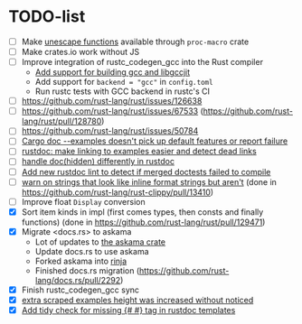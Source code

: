 # TODO-list

 * [ ] Make [unescape functions](https://github.com/rust-lang/rust/blob/master/compiler/rustc_lexer/src/unescape.rs) available through `proc-macro` crate
 * [ ] Make crates.io work without JS
 * [ ] Improve integration of rustc_codegen_gcc into the Rust compiler
   * [Add support for building gcc and libgccjit](https://github.com/rust-lang/rust/pull/125419)
   * Add support for `backend = "gcc"` in `config.toml`
   * Run rustc tests with GCC backend in rustc's CI
 * [ ] https://github.com/rust-lang/rust/issues/126638
 * [ ] https://github.com/rust-lang/rust/issues/67533 (https://github.com/rust-lang/rust/pull/128780)
 * [ ] https://github.com/rust-lang/rust/issues/50784
 * [ ] [Cargo doc --examples doesn't pick up default features or report failure](https://github.com/rust-lang/rust/issues/130560)
 * [ ] [rustdoc: make linking to examples easier and detect dead links](https://github.com/rust-lang/rust/issues/130493)
 * [ ] [handle doc(hidden) differently in rustdoc](https://github.com/rust-lang/rust/issues/129415)
 * [ ] [Add new rustdoc lint to detect if merged doctests failed to compile](https://github.com/rust-lang/rust/issues/127603)
 * [ ] [warn on strings that look like inline format strings but aren't](https://github.com/rust-lang/rust-clippy/issues/10195) (done in https://github.com/rust-lang/rust-clippy/pull/13410)
 * [ ] Improve float `Display` conversion
 * [x] Sort item kinds in impl (first comes types, then consts and finally functions) (done in https://github.com/rust-lang/rust/pull/129471)
 * [x] Migrate <docs.rs> to askama
   * Lot of updates to [the askama crate](https://github.com/djc/askama/pulls/GuillaumeGomez)
   * Update docs.rs to use askama
   * Forked askama into [rinja](https://crates.io/crates/rinja)
   * Finished docs.rs migration (https://github.com/rust-lang/docs.rs/pull/2292)
 * [x] Finish rustc_codegen_gcc sync
 * [x] [extra scraped examples height was increased without noticed](https://github.com/rust-lang/rust/issues/130562)
 * [x] [Add tidy check for missing {# #} tag in rustdoc templates](https://github.com/rust-lang/rust/issues/130559)
